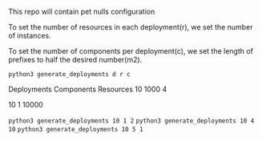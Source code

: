 This repo will contain pet nulls configuration

To set the number of resources in each deployment(r), we set the number of instances.

To set the number of components per deployment(c), we set the length of prefixes to half the desired number(m2).

``python3 generate_deployments d r c``

Deployments Components Resources
10
1000
4

10
1
10000



``python3 generate_deployments 10 1 2``
``python3 generate_deployments 10 4 10``
``python3 generate_deployments 10 5 1``